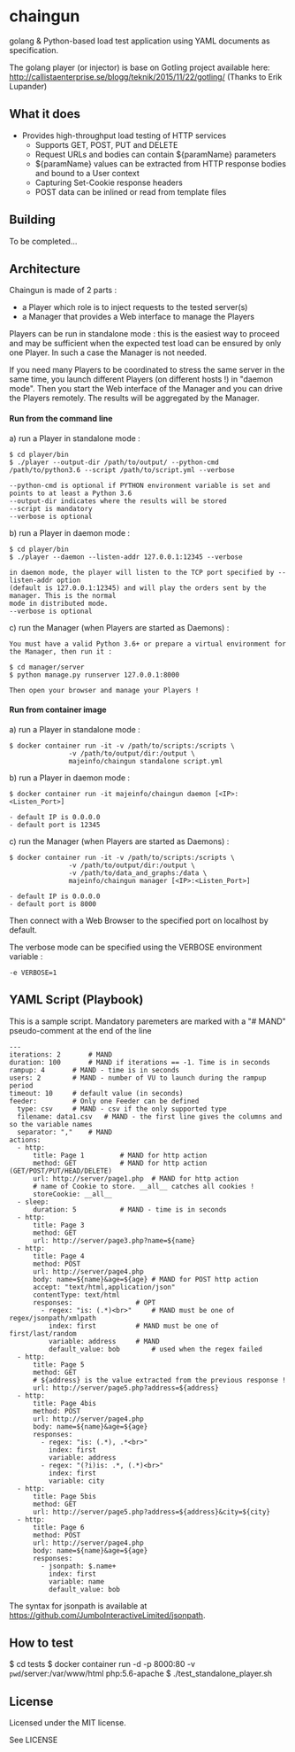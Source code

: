 # chaingun
golang & Python-based load test application using YAML documents as specification.

The golang player (or injector) is base on Gotling project available here: 
http://callistaenterprise.se/blogg/teknik/2015/11/22/gotling/
(Thanks to Erik Lupander)

## What it does
- Provides high-throughput load testing of HTTP services
    - Supports GET, POST, PUT and DELETE
    - Request URLs and bodies can contain ${paramName} parameters
    - ${paramName} values can be extracted from HTTP response bodies and bound to a User context
    - Capturing Set-Cookie response headers
    - POST data can be inlined or read from template files

## Building

To be completed...

## Architecture

Chaingun is made of 2 parts :

- a Player which role is to inject requests to the tested server(s)
- a Manager that provides a Web interface to manage the Players

Players can be run in standalone mode : this is the easiest way to proceed and may be
sufficient when the expected test load can be ensured by only one Player. In such a case
the Manager is not needed.

If you need many Players to be coordinated to stress the same server in the same time,
you launch different Players (on different hosts !) in "daemon mode". Then you start the Web
interface of the Manager and you can drive the Players remotely. The results will be aggregated by
the Manager.

#### Run from the command line

a) run a Player in standalone mode :

	$ cd player/bin
	$ ./player --output-dir /path/to/output/ --python-cmd /path/to/python3.6 --script /path/to/script.yml --verbose

	--python-cmd is optional if PYTHON environment variable is set and points to at least a Python 3.6
	--output-dir indicates where the results will be stored
	--script is mandatory
	--verbose is optional 

b) run a Player in daemon mode :

	$ cd player/bin
	$ ./player --daemon --listen-addr 127.0.0.1:12345 --verbose

	in daemon mode, the player will listen to the TCP port specified by --listen-addr option
	(default is 127.0.0.1:12345) and will play the orders sent by the manager. This is the normal
	mode in distributed mode.
	--verbose is optional

c) run the Manager (when Players are started as Daemons) :

	You must have a valid Python 3.6+ or prepare a virtual environment for the Manager, then run it :

	$ cd manager/server
	$ python manage.py runserver 127.0.0.1:8000

	Then open your browser and manage your Players !

#### Run from container image

a) run a Player in standalone mode :

	$ docker container run -it -v /path/to/scripts:/scripts \
				   -v /path/to/output/dir:/output \
				   majeinfo/chaingun standalone script.yml

b) run a Player in daemon mode :

	$ docker container run -it majeinfo/chaingun daemon [<IP>:<Listen_Port>]

	- default IP is 0.0.0.0 
	- default port is 12345

c) run the Manager (when Players are started as Daemons) :

	$ docker container run -it -v /path/to/scripts:/scripts \
				   -v /path/to/output/dir:/output \
				   -v /path/to/data_and_graphs:/data \
				   majeinfo/chaingun manager [<IP>:<Listen_Port>]

	- default IP is 0.0.0.0 
	- default port is 8000

Then connect with a Web Browser to the specified port on localhost by default.

The verbose mode can be specified using the VERBOSE environment variable :

	-e VERBOSE=1

## YAML Script (Playbook)

This is a sample script. 
Mandatory paremeters are marked with a "# MAND" pseudo-comment at the end of the line

```
---
iterations: 2		# MAND
duration: 100		# MAND if iterations == -1. Time is in seconds
rampup: 4		# MAND - time is in seconds
users: 2		# MAND - number of VU to launch during the rampup period
timeout: 10		# default value (in seconds)
feeder:			# Only one Feeder can be defined
  type: csv		# MAND - csv if the only supported type
  filename: data1.csv	# MAND - the first line gives the columns and so the variable names
  separator: ","	# MAND
actions:
  - http:
      title: Page 1			# MAND for http action
      method: GET			# MAND for http action (GET/POST/PUT/HEAD/DELETE)
      url: http://server/page1.php	# MAND for http action
      # name of Cookie to store. __all__ catches all cookies !
      storeCookie: __all__
  - sleep:
      duration: 5			# MAND - time is in seconds
  - http:
      title: Page 3
      method: GET
      url: http://server/page3.php?name=${name}
  - http:
      title: Page 4
      method: POST
      url: http://server/page4.php
      body: name=${name}&age=${age}	# MAND for POST http action
      accept: "text/html,application/json"
      contentType: text/html
      responses:				# OPT
        - regex: "is: (.*)<br>"		# MAND must be one of regex/jsonpath/xmlpath
          index: first			# MAND must be one of first/last/random
          variable: address		# MAND
          default_value: bob		# used when the regex failed
  - http:
      title: Page 5
      method: GET
      # ${address} is the value extracted from the previous response !
      url: http://server/page5.php?address=${address}
  - http:
      title: Page 4bis
      method: POST
      url: http://server/page4.php
      body: name=${name}&age=${age}
      responses:
        - regex: "is: (.*), .*<br>"
          index: first
          variable: address
        - regex: "(?i)is: .*, (.*)<br>"
          index: first
          variable: city
  - http:
      title: Page 5bis
      method: GET
      url: http://server/page5.php?address=${address}&city=${city}
  - http:
      title: Page 6
      method: POST
      url: http://server/page4.php
      body: name=${name}&age=${age}
      responses:
        - jsonpath: $.name+
          index: first
          variable: name
          default_value: bob
```

The syntax for jsonpath is available at https://github.com/JumboInteractiveLimited/jsonpath.

## How to test

$ cd tests
$ docker container run -d -p 8000:80 -v `pwd`/server:/var/www/html php:5.6-apache
$ ./test_standalone_player.sh

## License
Licensed under the MIT license.

See LICENSE

